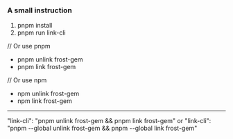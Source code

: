 ### A small instruction

1. pnpm install
2. pnpm run link-cli

// Or use pnpm
- pnpm unlink frost-gem
- pnpm link frost-gem

// Or use npm
- npm unlink frost-gem
- npm link frost-gem

---

"link-cli": "pnpm unlink frost-gem && pnpm link frost-gem"
or
"link-cli": "pnpm --global unlink frost-gem && pnpm --global link frost-gem"